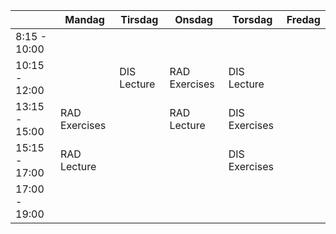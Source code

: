 		
|               | Mandag        | Tirsdag     | Onsdag        | Torsdag       | Fredag |
| ------------- | ------------- | ----------- | ------------- | ------------- | ------ |
| 8:15 - 10:00  |               |             |               |               |        |
| 10:15 - 12:00 |               | DIS Lecture | RAD Exercises | DIS Lecture   |        |
| 13:15 - 15:00 | RAD Exercises |             | RAD Lecture   | DIS Exercises |        |
| 15:15 - 17:00 | RAD Lecture   |             |               | DIS Exercises |        |
| 17:00 - 19:00 |               |             |               |               |        |
